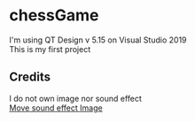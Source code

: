 # chessGame
I'm using QT Design v 5.15 on Visual Studio 2019 <br />
This is my first project <br />

## Credits
I do not own image nor sound effect <br />
[Move sound effect ](https://freesound.org/people/mh2o/sounds/351518/?fbclid=IwAR3dAp7vXg3v3H9HtbJ_ofrrnP3Ph0e-U7F4SJLrY4EVfvGOYARikKIMNnI#comments)
[Image](https://github.com/subeshb1/Chess)
